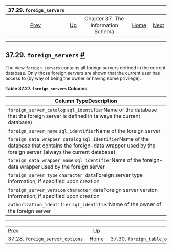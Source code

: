 <!--?xml version="1.0" encoding="UTF-8" standalone="no"?-->

|                             37.29. `foreign_servers`                            |                                                                    |                                    |                                                       |                                                                               |
| :-----------------------------------------------------------------------------: | :----------------------------------------------------------------- | :--------------------------------: | ----------------------------------------------------: | ----------------------------------------------------------------------------: |
| [Prev](infoschema-foreign-server-options.html "37.28. foreign_server_options")  | [Up](information-schema.html "Chapter 37. The Information Schema") | Chapter 37. The Information Schema | [Home](index.html "PostgreSQL 17devel Documentation") |  [Next](infoschema-foreign-table-options.html "37.30. foreign_table_options") |

***

## 37.29. `foreign_servers` [#](#INFOSCHEMA-FOREIGN-SERVERS)

The view `foreign_servers` contains all foreign servers defined in the current database. Only those foreign servers are shown that the current user has access to (by way of being the owner or having some privilege).

**Table 37.27. `foreign_servers` Columns**

| Column TypeDescription                                                                                                                                              |
| ------------------------------------------------------------------------------------------------------------------------------------------------------------------- |
| `foreign_server_catalog` `sql_identifier`Name of the database that the foreign server is defined in (always the current database)                                   |
| `foreign_server_name` `sql_identifier`Name of the foreign server                                                                                                    |
| `foreign_data_wrapper_catalog` `sql_identifier`Name of the database that contains the foreign-data wrapper used by the foreign server (always the current database) |
| `foreign_data_wrapper_name` `sql_identifier`Name of the foreign-data wrapper used by the foreign server                                                             |
| `foreign_server_type` `character_data`Foreign server type information, if specified upon creation                                                                   |
| `foreign_server_version` `character_data`Foreign server version information, if specified upon creation                                                             |
| `authorization_identifier` `sql_identifier`Name of the owner of the foreign server                                                                                  |

***

|                                                                                 |                                                                    |                                                                               |
| :------------------------------------------------------------------------------ | :----------------------------------------------------------------: | ----------------------------------------------------------------------------: |
| [Prev](infoschema-foreign-server-options.html "37.28. foreign_server_options")  | [Up](information-schema.html "Chapter 37. The Information Schema") |  [Next](infoschema-foreign-table-options.html "37.30. foreign_table_options") |
| 37.28. `foreign_server_options`                                                 |        [Home](index.html "PostgreSQL 17devel Documentation")       |                                                37.30. `foreign_table_options` |
